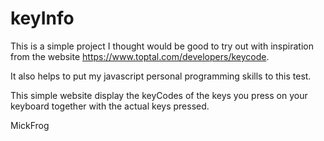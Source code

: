# keyInfo
This is a simple project I thought would be good to try out with inspiration
from the website https://www.toptal.com/developers/keycode.

It also helps to put my javascript personal programming skills to this test.

This simple website display the keyCodes of the keys you press on your keyboard together with the actual keys pressed.

MickFrog
